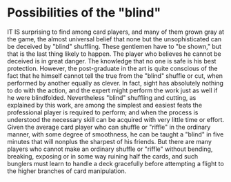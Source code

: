 # Possibilities of the "blind"

IT IS surprising to find among card players, and many of them grown gray at the game, the almost universal belief that none but the unsophisticated can be deceived by "blind" shuffling. These gentlemen have to "be shown," but that is the last thing likely to happen. The player who believes he cannot be deceived is in great danger. The knowledge that no one is safe is his best protection. However, the post-graduate in the art is quite conscious of the fact that he himself cannot tell the true from the "blind" shuffle or cut, when performed by another equally as clever. In fact, sight has absolutely nothing to do with the action, and the expert might perform the work just as well if he were blindfolded. Nevertheless "blind" shuffling and cutting, as explained by this work, are among the simplest and easiest feats the professional player is required to perform; and when the process is understood the necessary skill can be acquired with very little time or effort. Given the average card player who can shuffle or "riffle" in the ordinary manner, with some degree of smoothness, he can be taught a "blind" in five minutes that will nonplus the sharpest of his friends. But there are many players who cannot make an ordinary shuffle or "riffle" without bending, breaking, exposing or in some way ruining half the cards, and such bunglers must learn to handle a deck gracefully before attempting a flight to the higher branches of card manipulation.
